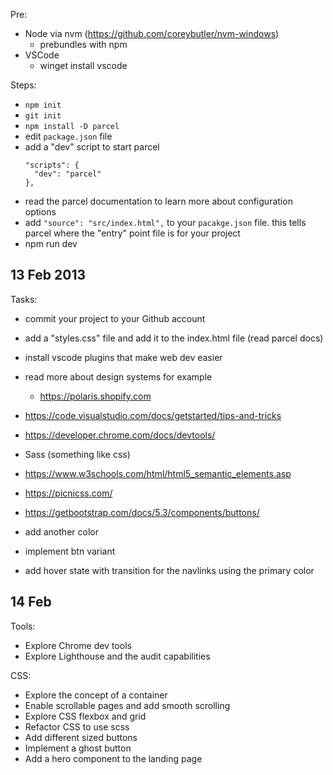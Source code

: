Pre:
- Node via nvm (https://github.com/coreybutler/nvm-windows)
  - prebundles with npm
- VSCode
  - winget install vscode


Steps:
- `npm init `
- `git init`
- `npm install -D parcel`
- edit `package.json` file
- add a "dev" script to start parcel
  ```
  "scripts": {
    "dev": "parcel"
  },
  ```
- read the parcel documentation to learn more about configuration options
- add `"source": "src/index.html",` to your `pacakge.json` file. this tells parcel where the "entry" point file is for your project
- npm run dev

## 13 Feb 2013

Tasks:
- commit your project to your Github account
- add a "styles.css" file and add it to the index.html file (read parcel docs)
- install vscode plugins that make web dev easier
- read more about design systems for example
  - https://polaris.shopify.com
- https://code.visualstudio.com/docs/getstarted/tips-and-tricks
- https://developer.chrome.com/docs/devtools/
- Sass (something like css)
- https://www.w3schools.com/html/html5_semantic_elements.asp
- https://picnicss.com/
- https://getbootstrap.com/docs/5.3/components/buttons/

- add another color
- implement btn variant
- add hover state with transition for the navlinks using the primary color

## 14 Feb

Tools:
- Explore Chrome dev tools
- Explore Lighthouse and the audit capabilities

CSS:
- Explore the concept of a container
- Enable scrollable pages and add smooth scrolling
- Explore CSS flexbox and grid
- Refactor CSS to use scss
- Add different sized buttons
- Implement a ghost button
- Add a hero component to the landing page